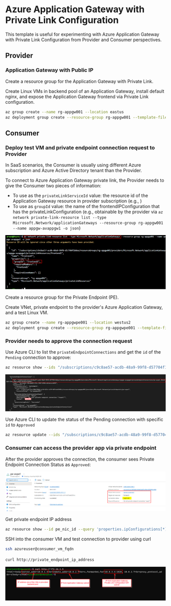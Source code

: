 # Azure Application Gateway with Private Link Configuration

This template is useful for experimenting with Azure Application Gateway with Private Link Configuration from Provider and Consumer perspectives.

## Provider

### Application Gateway with Public IP

Create a resource group for the Application Gateway with Private Link.

Create Linux VMs in backend pool of an Application Gateway, install default nginx, and expose the Application Gateway frontend via Private Link configuration.

```bash
az group create --name rg-appgw001 --location eastus
az deployment group create --resource-group rg-appgw001 --template-file provider/main.bicep --parameter vmSize=Standard_D2s_v5 instanceCount=2 authenticationType=password -o json --query "properties.outputs"
```

## Consumer

### Deploy test VM and private endpoint connection request to Provider

In SaaS scenarios, the Consumer is usually using different Azure subscription and Azure Active Directory tenant than the Provider.

To connect to Azure Application Gateway private link, the Provider needs to give the Consumer two pieces of information:

* To use as the `privateLinkServiceId` value: the resource id of the Application Gateway resource in provider subscription (e.g., )
* To use as `groupId` value: the name of the frontendIPConfiguration that has the privateLinkConfiguration (e.g., obtainable by the provider via `az network private-link-resource list --type Microsoft.Network/applicationGateways --resource-group rg-appgw001 --name appgw-avappgw1 -o json`)

![Getting groupId from Application Gateway private link resources list command](./images/get-groupid.png)

Create a resource group for the Private Endpoint (PE).

Create VNet, private endpoint to the provider's Azure Application Gateway, and a test Linux VM.

```bash
az group create --name rg-appgwpe001 --location westus2
az deployment group create --resource-group rg-appgwpe001 --template-file consumer/main.bicep --parameter vmSize=Standard_D2s_v5 instanceCount=1 authenticationType=password privateLinkServiceId=/subscriptions/c9c8ae57-acdb-48a9-99f8-d57704f18dee/resourceGroups/rg-appgw001/providers/Microsoft.Network/applicationGateways/appgw-avappgw1 groupId=frontend1 -o json --query "properties.outputs"
```

### Provider needs to approve the connection request

Use Azure CLI to list the `privateEndpointConnections` and get the `id` of the `Pending` connection to approve:

```bash
az resource show --ids "/subscriptions/c9c8ae57-acdb-48a9-99f8-d57704f18dee/resourceGroups/rg-appgw001/providers/Microsoft.Network/applicationGateways/appgw-avappgw1" -o json --query "properties.privateEndpointConnections"
```

![Get private endpoint connections](./images/get-privateendpointconnections.png)

Use Azure CLI to update the status of the Pending connection with specific `id` to `Approved`

```bash
az resource update --ids "/subscriptions/c9c8ae57-acdb-48a9-99f8-d57704f18dee/resourceGroups/rg-appgw001/providers/Microsoft.Network/applicationGateways/appgw-avappgw1/privateEndpointConnections/pe-avpe1.38cdd0d9-f54c-4967-8596-dd1abcecb049" --set properties.privateLinkServiceConnectionState.status=Approved -o json
```

### Consumer can access the provider app via private endpoint

After the provider approves the connection, the consumer sees Private Endpoint Connection Status as `Approved`:

![Consumer private endpoint connection approved](./images/privateendpoint-approved.png)

Get private endpoint IP address

```bash
az resource show --id pe_nic_id --query 'properties.ipConfigurations[*].properties.privateIPAddress'
```

SSH into the consumer VM and test connection to provider using curl

```bash
ssh azureuser@consumer_vm_fqdn

curl http://private_endpoint_ip_address
```

![Curl request from consumer test VM to provider's Application Gateway via private endpoint](./images/consumer-curl.png)
